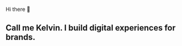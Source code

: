 Hi there 👋
## Call me Kelvin. I build digital experiences for brands.

<!-- Here are some ideas to get you started:
- 🌱 I’m an experienced developer in: ... `JavaScript, TypeScript, Python, and PHP`
- 📫 How to reach me: ... gjuliuskelvin@gmail@gmail.com

```javascript
const Kelvin = {
    about: {
        name: "Kelvin",
        firstRole: "Full-Stack Developer",
        secondRole: "SEO Strategist"
    },

    langs: ["JavaScript", "TypeScript", "Python", "PHP"],
    
    links: {
        twitter: "@thecybermoran"
    }
};

```

[![Kelvins wakatime stats](https://github-readme-stats.vercel.app/api/wakatime?username=Eightsville&theme=radical&custom_title=My%20Wakatime%20Stats&layout=compact)](https://github.com/G-bit94)

[![Kelvins's GitHub stats](https://github-readme-stats.vercel.app/api?username=G-bit94&show_icons=true&theme=radical)](

![GitHub Streak](https://github-readme-streak-stats.herokuapp.com?user=G-bit94&theme=cobalt&date_format=j%20M%5B%20Y%5D&background=000000&border=7536B2&stroke=9243DD&ring=89502D&fire=FF9554&currStreakNum=D280FF&sideNums=BC52FF&currStreakLabel=64EAE2&sideLabels=48A8A2&dates=A42EE5)
